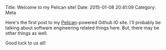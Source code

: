 Title: Welcome to my Pelican site!
Date: 2015-01-08 20:41:09
Category: Meta

Here's the first post to my [Pelican](http://getpelican.com/)-powered Github IO site. I'll probably be talking about software engineering related things here. But, there may be other things as well.

Good luck to us all!